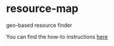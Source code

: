 # resource-map
geo-based resource finder

You can find the how-to instructions [here](https://github.com/SuffolkLITLab/resource-map-how-to/blob/master/README.md#resource-maphowto)
